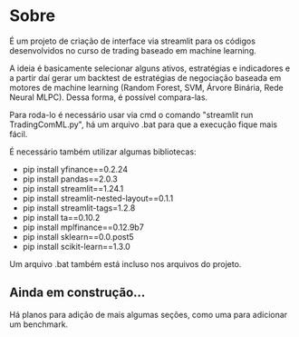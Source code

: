 # Sobre
É um projeto de criação de interface via streamlit para os códigos desenvolvidos no curso de trading baseado em machine learning.

A ideia é basicamente selecionar alguns ativos, estratégias e indicadores e a partir daí gerar um backtest de estratégias de negociação baseada em motores de machine learning (Random Forest, SVM, Árvore Binária, Rede Neural MLPC). Dessa forma, é possível compara-las.

Para roda-lo é necessário usar via cmd o comando "streamlit run TradingComML.py", há um arquivo .bat para que a execução fique mais fácil.

É necessário também utilizar algumas bibliotecas:

- pip install yfinance==0.2.24
- pip install pandas==2.0.3
- pip install streamlit==1.24.1
- pip install streamlit-nested-layout==0.1.1
- pip install streamlit-tags=1.2.8
- pip install ta==0.10.2
- pip install mplfinance==0.12.9b7
- pip install sklearn==0.0.post5
- pip install scikit-learn==1.3.0

Um arquivo .bat  também está incluso nos arquivos do projeto.

## Ainda em construção...

Há planos para adição de mais algumas seções, como uma para adicionar um benchmark.
